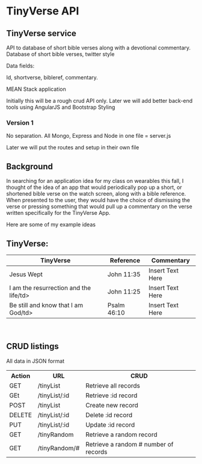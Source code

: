 <h1>TinyVerse API</h1>

<h2>TinyVerse service</h2>
<p>API to database of short bible verses along with a devotional commentary.
Database of short bible verses, twitter style</p>
<p>Data fields:</p>
Id, shortverse, bibleref, commentary.

<p>MEAN Stack application</p>
<p>Initially this will be a rough crud API only. Later we will add better back-end tools using AngularJS and Bootstrap Styling</p>

<h3>Version 1</h3>
<p>No separation. All Mongo, Express and Node in one file = server.js<p>
<p>Later we will put the routes and setup in their own file</p>

<h2>Background</h2>

<p>In searching for an application idea for my class on wearables this fall, 
I thought of the idea of an app that would periodically pop up a short, 
or shortened bible verse on the watch screen, along with a bible reference.  
When presented to the user, they would have the choice of 
dismissing the verse or pressing something that would 
pull up a commentary on the verse written specifically 
for the TinyVerse App.
</p>
<p>Here are some of my example ideas</p>

<h2>TinyVerse:	</h2>
<table>
    <thead>
    <tr>
        <th>TinyVerse
        </th>
        <th>
            Reference
        </th>
        <th>
            Commentary
        </th>
    </tr>
    </thead>
    <tbody>
    <tr>
        <td>Jesus Wept</td>
        <td>John 11:35</td>
        <td>Insert Text Here</td>
    </tr>
    <tr>
        <td>I am the resurrection and the life/td>
        <td>John 11:25</td>
        <td>Insert Text Here</td>
    </tr>
    <tr>
        <td>Be still and know that I am God/td>
        <td>Psalm 46:10</td>
        <td>Insert Text Here</td>
    </tr>
    </tbody>
</table>
 
<h2>CRUD listings</h2>
<p>All data in JSON format</p>
<table>
    <tr>
    <th>Action</th>
    <th>URL</th>
    <th>CRUD</th>
    </tr>
    <tr>
        <td>GET</td>
        <td>/tinyList</td>
        <td>Retrieve all records</td>
    </tr>
    <tr>
        <td>GEt</td>
        <td>/tinyList/:id</td>
        <td>Retrieve :id record</td>
    </tr>
    <tr>
        <td>POST</td>
        <td>/tinyList</td>
        <td>Create new record</td>
    </tr>
    <tr>
        <td>DELETE</td>
        <td>/tinyList/:id</td>
        <td>Delete :id record</td>
    </tr>
    <tr>
        <td>PUT</td>
        <td>/tinyList/:id</td>
        <td>Update :id record </td>
    </tr>
    <tr>
        <td>GET</td>
        <td>/tinyRandom</td>
        <td>Retrieve a random record</td>
    </tr>
    <tr>
        <td>GET</td>
        <td>/tinyRandom/#</td>
        <td>Retrieve a random # number of records</td>
    </tr>
</table>